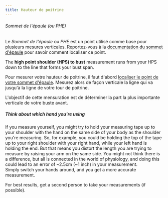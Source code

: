 ```yaml
---
title: Hauteur de poitrine
---
```


<Note>

###### Sommet de l'épaule (ou PHE)

Le *Sommet de l'épaule* ou *PHE* est un point utilisé comme base pour plusieurs mesures verticales.
Reportez-vous à la [documentation du sommet d'épaule](/docs/measurements/hps/) pour savoir comment localiser ce point.

</Note>

The **high point shoulder (HPS) to bust** measurement runs from your HPS down to the line that forms your bust span.

Pour mesurer votre hauteur de poitrine, il faut d'abord [localiser le point de votre sommet d'épaule](/docs/measurements/hps/). Mesurez alors de façon verticale la ligne qui va jusqu'à la ligne de votre tour de poitrine.

L'objectif de cette mensuration est de déterminer la part la plus importante verticale de votre buste avant.

<Tip>

##### Think about which hand you're using

If you measure yourself, you might try to hold your measuring tape up to your shoulder with the hand on 
the same side of your body as the shoulder you're measuring. So, for example, you could be holding the top of 
the tape up to your right shoulder with your right hand, while your left hand is holding the end. 
But that means you distort the length you are trying to measure by raising your arm on the same side. 
You might not think there is a difference, but all is connected in the world of physiology, and
doing this could lead to an error of ~2.5cm (~1 inch) in your measurement.  
Simply switch your hands around, and you get a more accurate measurement.

For best results, get a second person to take your measurements (if possible).
  
</Tip>

  


  

